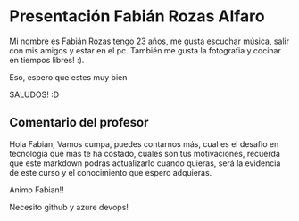 
# Presentación Fabián Rozas Alfaro

Mi nombre es Fabián Rozas tengo 23 años, me gusta escuchar música, salir con mis amigos y estar en el pc. También me gusta la fotografia y cocinar en tiempos libres! :).

Eso, espero que estes muy bien


SALUDOS! :D 


## Comentario del profesor

Hola Fabian, Vamos cumpa, puedes contarnos más, cual es el desafio en tecnología que mas te ha costado, cuales son tus motivaciones, recuerda que este markdown podrás actualizarlo cuando quieras, será la evidencia de este curso y el conocimiento que espero adquieras. 

Animo Fabian!!

Necesito github y azure devops!
